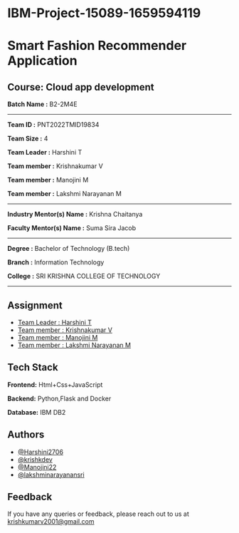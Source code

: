 # IBM-Project-15089-1659594119
# Smart Fashion Recommender Application
## Course: Cloud app development

**Batch Name :** B2-2M4E

---

**Team ID :** PNT2022TMID19834


**Team Size :** 4

**Team Leader :** Harshini T

**Team member :** Krishnakumar V

**Team member :** Manojini M

**Team member :** Lakshmi Narayanan M

---
**Industry Mentor(s) Name :** Krishna Chaitanya

**Faculty Mentor(s) Name :** Suma Sira Jacob

---

**Degree	:**	
Bachelor of Technology (B.tech)

**Branch	:**	
Information Technology

**College	:**	
SRI KRISHNA COLLEGE OF TECHNOLOGY

---





## Assignment  

 - [Team Leader : Harshini T](https://github.com/IBM-EPBL/IBM-Project-15089-1659594119/tree/main/Assignments/Harshini%20T-Team%20Lead)
 - [Team member : Krishnakumar V](https://github.com/IBM-EPBL/IBM-Project-15089-1659594119/tree/main/Assignments/Krishnakumar%20V%20-%20Team%20Member)
 - [Team member : Manojini M](https://github.com/IBM-EPBL/IBM-Project-15089-1659594119/tree/main/Assignments/Manojini%20M%20-%20Team%20Member)
 - [Team member : Lakshmi Narayanan M](https://github.com/IBM-EPBL/IBM-Project-15089-1659594119/tree/main/Assignments/lakshminarayanan%20M%20-Team%20member)


## Tech Stack

**Frontend:** Html+Css+JavaScript

**Backend:** Python,Flask and Docker

**Database:** IBM DB2



## Authors

- [@Harshini2706](https://github.com/Harshini2706)
- [@krishkdev](https://github.com/krishkdev)
- [@Manojini22](https://github.com/Manojini22)
- [@lakshminarayanansri](https://github.com/lakshminarayanansri)


## Feedback

If you have any queries or feedback, please reach out to us at krishkumarv2001@gmail.com





